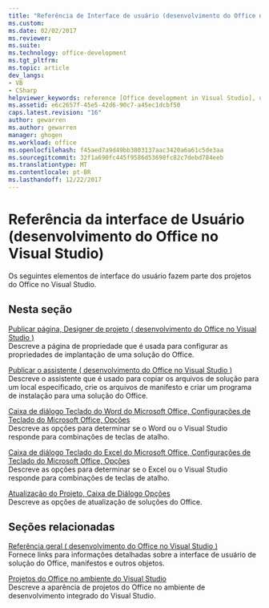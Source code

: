 ```yaml
---
title: "Referência de Interface de usuário (desenvolvimento do Office no Visual Studio) | Microsoft Docs"
ms.custom: 
ms.date: 02/02/2017
ms.reviewer: 
ms.suite: 
ms.technology: office-development
ms.tgt_pltfrm: 
ms.topic: article
dev_langs:
- VB
- CSharp
helpviewer_keywords: reference [Office development in Visual Studio], user interface
ms.assetid: e6c2657f-45e5-42d6-90c7-a45ec1dcbf50
caps.latest.revision: "16"
author: gewarren
ms.author: gewarren
manager: ghogen
ms.workload: office
ms.openlocfilehash: f45aed7a9d49bb3803137aac3420a6a61c5de3aa
ms.sourcegitcommit: 32f1a690fc445f9586d53698fc82c7debd784eeb
ms.translationtype: MT
ms.contentlocale: pt-BR
ms.lasthandoff: 12/22/2017
---
```

# <a name="user-interface-reference-office-development-in-visual-studio"></a>Referência da interface de Usuário (desenvolvimento do Office no Visual Studio)
  Os seguintes elementos de interface do usuário fazem parte dos projetos do Office no Visual Studio.  
  
## <a name="in-this-section"></a>Nesta seção  
 [Publicar página, Designer de projeto &#40; desenvolvimento do Office no Visual Studio &#41;](../vsto/publish-page-project-designer-office-development-in-visual-studio.md)  
 Descreve a página de propriedade que é usada para configurar as propriedades de implantação de uma solução do Office.  
  
 [Publicar o assistente &#40; desenvolvimento do Office no Visual Studio &#41;](../vsto/publish-wizard-office-development-in-visual-studio.md)  
 Descreve o assistente que é usado para copiar os arquivos de solução para um local especificado, crie os arquivos de manifesto e criar um programa de instalação para uma solução do Office.  
  
 [Caixa de diálogo Teclado do Word do Microsoft Office, Configurações de Teclado do Microsoft Office, Opções](../vsto/microsoft-office-word-keyboard-microsoft-office-keyboard-settings-options-dialog-box.md)  
 Descreve as opções para determinar se o Word ou o Visual Studio responde para combinações de teclas de atalho.  
  
 [Caixa de diálogo Teclado do Excel do Microsoft Office, Configurações de Teclado do Microsoft Office, Opções](../vsto/microsoft-office-excel-keyboard-microsoft-office-keyboard-settings-options-dialog-box.md)  
 Descreve as opções para determinar se o Excel ou o Visual Studio responde para combinações de teclas de atalho.  
  
 [Atualização do Projeto, Caixa de Diálogo Opções](../vsto/project-upgrade-options-dialog-box.md)  
 Descreve as opções de atualização de soluções do Office.  
  
## <a name="related-sections"></a>Seções relacionadas  
 [Referência geral &#40; desenvolvimento do Office no Visual Studio &#41;](../vsto/general-reference-office-development-in-visual-studio.md)  
 Fornece links para informações detalhadas sobre a interface de usuário de solução do Office, manifestos e outros objetos.  
  
 [Projetos do Office no ambiente do Visual Studio](../vsto/office-projects-in-the-visual-studio-environment.md)  
 Descreve a aparência de projetos do Office no ambiente de desenvolvimento integrado do Visual Studio.  
  
  